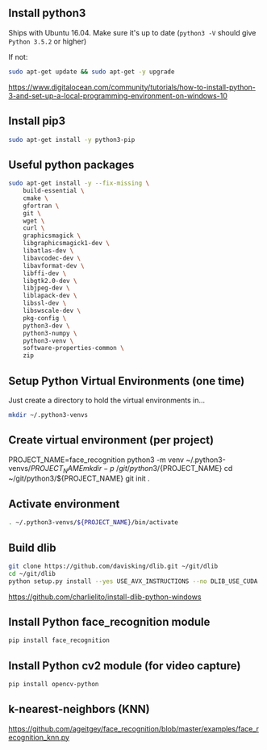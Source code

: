 ## Install python3

Ships with Ubuntu 16.04.  Make sure it's up to date (`python3 -V` should give `Python 3.5.2` or higher)

If not:

```bash
sudo apt-get update && sudo apt-get -y upgrade
```

https://www.digitalocean.com/community/tutorials/how-to-install-python-3-and-set-up-a-local-programming-environment-on-windows-10

## Install pip3

```bash
sudo apt-get install -y python3-pip
```

## Useful python packages

```bash
sudo apt-get install -y --fix-missing \
    build-essential \
    cmake \
    gfortran \
    git \
    wget \
    curl \
    graphicsmagick \
    libgraphicsmagick1-dev \
    libatlas-dev \
    libavcodec-dev \
    libavformat-dev \
    libffi-dev \
    libgtk2.0-dev \
    libjpeg-dev \
    liblapack-dev \
    libssl-dev \
    libswscale-dev \
    pkg-config \
    python3-dev \
    python3-numpy \
    python3-venv \
    software-properties-common \
    zip
```

## Setup Python Virtual Environments (one time)

Just create a directory to hold the virtual environments in...

```bash
mkdir ~/.python3-venvs
```

## Create virtual environment (per project)

PROJECT_NAME=face_recognition
python3 -m venv ~/.python3-venvs/${PROJECT_NAME}
mkdir -p ~/git/python3/${PROJECT_NAME}
cd ~/git/python3/${PROJECT_NAME}
git init .

## Activate environment

```bash
. ~/.python3-venvs/${PROJECT_NAME}/bin/activate
```

## Build dlib

```bash
git clone https://github.com/davisking/dlib.git ~/git/dlib
cd ~/git/dlib
python setup.py install --yes USE_AVX_INSTRUCTIONS --no DLIB_USE_CUDA
```

https://github.com/charlielito/install-dlib-python-windows

## Install Python face_recognition module

```bash
pip install face_recognition
```

## Install Python cv2 module (for video capture)

```bash
pip install opencv-python
```


## k-nearest-neighbors (KNN)

https://github.com/ageitgey/face_recognition/blob/master/examples/face_recognition_knn.py

